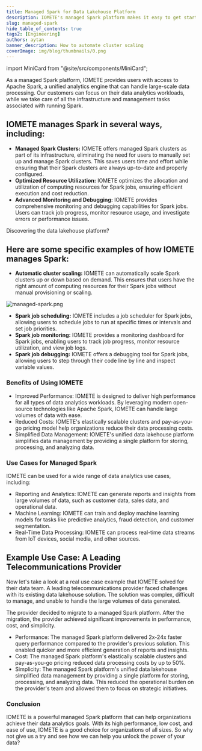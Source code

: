 ```yaml
---
title: Managed Spark for Data Lakehouse Platform
description: IOMETE's managed Spark platform makes it easy to get started with data analytics, with high performance, low costs, and simplified data management
slug: managed-spark
hide_table_of_contents: true
tags2: [Engineering]
authors: aytan
banner_description: How to automate cluster scaling
coverImage: img/blog/thumbnails/0.png
---
```


import MiniCard from "@site/src/components/MiniCard";

As a managed Spark platform, IOMETE provides users with access to Apache Spark, a unified analytics engine that can handle large-scale data processing. Our customers can focus on their data analytics workloads, while we take care of all the infrastructure and management tasks associated with running Spark.

<!-- truncate -->

## IOMETE manages Spark in several ways, including:

- **Managed Spark Clusters:** IOMETE offers managed Spark clusters as part of its infrastructure, eliminating the need for users to manually set up and manage Spark clusters. This saves users time and effort while ensuring that their Spark clusters are always up-to-date and properly configured.
- **Optimized Resource Utilization:** IOMETE optimizes the allocation and utilization of computing resources for Spark jobs, ensuring efficient execution and cost reduction.
- **Advanced Monitoring and Debugging:** IOMETE provides comprehensive monitoring and debugging capabilities for Spark jobs. Users can track job progress, monitor resource usage, and investigate errors or performance issues.

<MiniCard link="https://sandbox.iomete.com/auth/realms/iomete/protocol/openid-connect/registrations?client_id=app&response_type=code&scope=openid&redirect_uri=http://sandbox.iomete.com" linkName="Try Sandbox">Discovering the data lakehouse platform?</MiniCard>

## Here are some specific examples of how IOMETE manages Spark:

- **Automatic cluster scaling:** IOMETE can automatically scale Spark clusters up or down based on demand. This ensures that users have the right amount of computing resources for their Spark jobs without manual provisioning or scaling.

![managed-spark.png](/img/blog/2023-10-08-managed-spark/managed-spark.png)

- **Spark job scheduling:** IOMETE includes a job scheduler for Spark jobs, allowing users to schedule jobs to run at specific times or intervals and set job priorities.
- **Spark job monitoring:** IOMETE provides a monitoring dashboard for Spark jobs, enabling users to track job progress, monitor resource utilization, and view job logs.
- **Spark job debugging:** IOMETE offers a debugging tool for Spark jobs, allowing users to step through their code line by line and inspect variable values.

### Benefits of Using IOMETE

- Improved Performance: IOMETE is designed to deliver high performance for all types of data analytics workloads. By leveraging modern open-source technologies like Apache Spark, IOMETE can handle large volumes of data with ease.
- Reduced Costs: IOMETE's elastically scalable clusters and pay-as-you-go pricing model help organizations reduce their data processing costs.
- Simplified Data Management: IOMETE's unified data lakehouse platform simplifies data management by providing a single platform for storing, processing, and analyzing data.

### Use Cases for Managed Spark

IOMETE can be used for a wide range of data analytics use cases, including:

- Reporting and Analytics: IOMETE can generate reports and insights from large volumes of data, such as customer data, sales data, and operational data.
- Machine Learning: IOMETE can train and deploy machine learning models for tasks like predictive analytics, fraud detection, and customer segmentation.
- Real-Time Data Processing: IOMETE can process real-time data streams from IoT devices, social media, and other sources.

## Example Use Case: A Leading Telecommunications Provider

Now let's take a look at a real use case example that IOMETE solved for their data team. A leading telecommunications provider faced challenges with its existing data lakehouse solution. The solution was complex, difficult to manage, and unable to handle the large volumes of data generated.

The provider decided to migrate to a managed Spark platform. After the migration, the provider achieved significant improvements in performance, cost, and simplicity.

- Performance: The managed Spark platform delivered 2x-24x faster query performance compared to the provider's previous solution. This enabled quicker and more efficient generation of reports and insights.
- Cost: The managed Spark platform's elastically scalable clusters and pay-as-you-go pricing reduced data processing costs by up to 50%.
- Simplicity: The managed Spark platform's unified data lakehouse simplified data management by providing a single platform for storing, processing, and analyzing data. This reduced the operational burden on the provider's team and allowed them to focus on strategic initiatives.

### Conclusion

IOMETE is a powerful managed Spark platform that can help organizations achieve their data analytics goals. With its high performance, low cost, and ease of use, IOMETE is a good choice for organizations of all sizes. So why not give us a try and see how we can help you unlock the power of your data?
